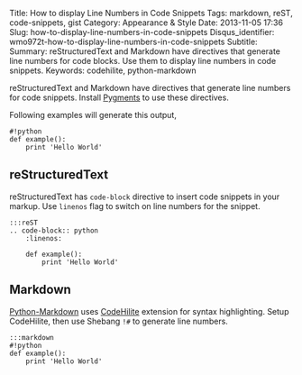 Title: How to display Line Numbers in Code Snippets
Tags: markdown, reST, code-snippets, gist
Category: Appearance & Style
Date: 2013-11-05 17:36
Slug: how-to-display-line-numbers-in-code-snippets
Disqus_identifier: wmo972t-how-to-display-line-numbers-in-code-snippets
Subtitle:
Summary: reStructuredText and Markdown have directives that generate line numbers for code blocks. Use them to display line numbers in code snippets.
Keywords: codehilite, python-markdown

reStructuredText and Markdown have directives that generate line numbers for
code snippets. Install [Pygments](http://pygments.org/) to use these directives.

Following examples will generate this output,

    #!python
    def example():
        print 'Hello World'

## reStructuredText

reStructuredText has `code-block` directive to insert code snippets in your
markup. Use `linenos` flag to switch on line numbers for the snippet.

    :::reST
    .. code-block:: python
        :linenos:

        def example():
            print 'Hello World'

## Markdown

[Python-Markdown](https://github.com/waylan/Python-Markdown) uses
[CodeHilite](http://pythonhosted.org/Markdown/extensions/code_hilite.html)
extension for syntax highlighting. Setup CodeHilite, then use Shebang `!#` to
generate line numbers.

    :::markdown
    #!python
    def example():
        print 'Hello World'
